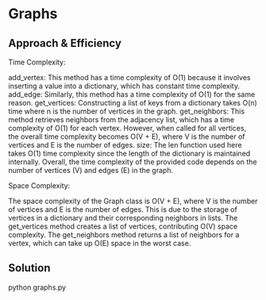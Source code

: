 # Graphs



## Approach & Efficiency
Time Complexity:

add_vertex: This method has a time complexity of O(1) because it involves inserting a value into a dictionary, which has constant time complexity.
add_edge: Similarly, this method has a time complexity of O(1) for the same reason.
get_vertices: Constructing a list of keys from a dictionary takes O(n) time where n is the number of vertices in the graph.
get_neighbors: This method retrieves neighbors from the adjacency list, which has a time complexity of O(1) for each vertex. However, when called for all vertices, the overall time complexity becomes O(V + E), where V is the number of vertices and E is the number of edges.
size: The len function used here takes O(1) time complexity since the length of the dictionary is maintained internally.
Overall, the time complexity of the provided code depends on the number of vertices (V) and edges (E) in the graph.

Space Complexity:

The space complexity of the Graph class is O(V + E), where V is the number of vertices and E is the number of edges. This is due to the storage of vertices in a dictionary and their corresponding neighbors in lists.
The get_vertices method creates a list of vertices, contributing O(V) space complexity.
The get_neighbors method returns a list of neighbors for a vertex, which can take up O(E) space in the worst case.
## Solution
 python graphs.py